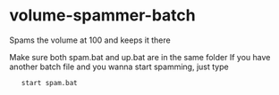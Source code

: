 # volume-spammer-batch
Spams the volume at 100 and keeps it there
   
 Make sure both spam.bat and up.bat are in the same folder
If you have another batch file and you wanna start spamming, just type
       
       
       start spam.bat
  
